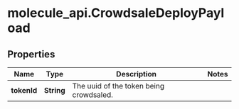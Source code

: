 # molecule_api.CrowdsaleDeployPayload

## Properties
Name | Type | Description | Notes
------------ | ------------- | ------------- | -------------
**tokenId** | **String** | The uuid of the token being crowdsaled. | 


